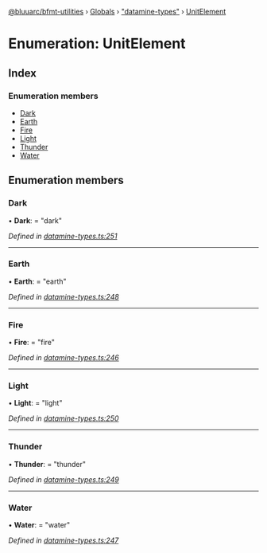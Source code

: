 [@bluuarc/bfmt-utilities](../README.md) › [Globals](../globals.md) › ["datamine-types"](../modules/_datamine_types_.md) › [UnitElement](_datamine_types_.unitelement.md)

# Enumeration: UnitElement

## Index

### Enumeration members

* [Dark](_datamine_types_.unitelement.md#dark)
* [Earth](_datamine_types_.unitelement.md#earth)
* [Fire](_datamine_types_.unitelement.md#fire)
* [Light](_datamine_types_.unitelement.md#light)
* [Thunder](_datamine_types_.unitelement.md#thunder)
* [Water](_datamine_types_.unitelement.md#water)

## Enumeration members

###  Dark

• **Dark**: = "dark"

*Defined in [datamine-types.ts:251](https://github.com/BluuArc/bfmt-utilities/blob/502c544/src/datamine-types.ts#L251)*

___

###  Earth

• **Earth**: = "earth"

*Defined in [datamine-types.ts:248](https://github.com/BluuArc/bfmt-utilities/blob/502c544/src/datamine-types.ts#L248)*

___

###  Fire

• **Fire**: = "fire"

*Defined in [datamine-types.ts:246](https://github.com/BluuArc/bfmt-utilities/blob/502c544/src/datamine-types.ts#L246)*

___

###  Light

• **Light**: = "light"

*Defined in [datamine-types.ts:250](https://github.com/BluuArc/bfmt-utilities/blob/502c544/src/datamine-types.ts#L250)*

___

###  Thunder

• **Thunder**: = "thunder"

*Defined in [datamine-types.ts:249](https://github.com/BluuArc/bfmt-utilities/blob/502c544/src/datamine-types.ts#L249)*

___

###  Water

• **Water**: = "water"

*Defined in [datamine-types.ts:247](https://github.com/BluuArc/bfmt-utilities/blob/502c544/src/datamine-types.ts#L247)*

